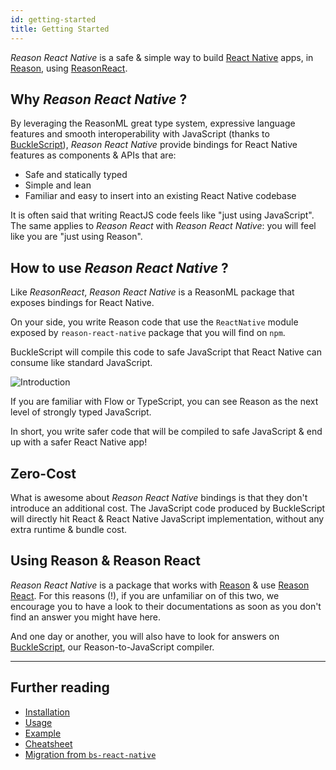 ```yaml
---
id: getting-started
title: Getting Started
---
```


_Reason React Native_ is a safe & simple way to build
[React Native](http://facebook.github.io/react-native/) apps, in
[Reason](http://reasonml.github.io/), using
[ReasonReact](https://reasonml.github.io/reason-react/).

## Why _Reason React Native_ ?

By leveraging the ReasonML great type system, expressive language features and
smooth interoperability with JavaScript (thanks to
[BuckleScript](https://bucklescript.github.io)), _Reason React Native_ provide
bindings for React Native features as components & APIs that are:

- Safe and statically typed
- Simple and lean
- Familiar and easy to insert into an existing React Native codebase

It is often said that writing ReactJS code feels like "just using JavaScript".
The same applies to _Reason React_ with _Reason React Native_: you will feel
like you are "just using Reason".

## How to use _Reason React Native_ ?

Like _ReasonReact_, _Reason React Native_ is a ReasonML package that exposes
bindings for React Native.

On your side, you write Reason code that use the `ReactNative` module exposed by
`reason-react-native` package that you will find on `npm`.

BuckleScript will compile this code to safe JavaScript that React Native can
consume like standard JavaScript.

![Introduction](/reason-react-native/schemas/introduction.svg)

If you are familiar with Flow or TypeScript, you can see Reason as the next
level of strongly typed JavaScript.

In short, you write safer code that will be compiled to safe JavaScript & end up
with a safer React Native app!

## Zero-Cost

What is awesome about _Reason React Native_ bindings is that they don't
introduce an additional cost. The JavaScript code produced by BuckleScript will
directly hit React & React Native JavaScript implementation, without any extra
runtime & bundle cost.

## Using Reason & Reason React

_Reason React Native_ is a package that works with
[Reason](https://reasonml.github.io/) & use
[Reason React](https://reasonml.github.io/reason-react/). For this reasons (!),
if you are unfamiliar on of this two, we encourage you to have a look to their
documentations as soon as you don't find an answer you might have here.

And one day or another, you will also have to look for answers on
[BuckleScript](https://bucklescript.github.io/docs/en/what-why), our
Reason-to-JavaScript compiler.

---

## Further reading

- [Installation](/reason-react-native/en/docs/install/)
- [Usage](/reason-react-native/en/docs/usage/)
- [Example](/reason-react-native/en/docs/example/)
- [Cheatsheet](/reason-react-native/en/docs/cheatsheet/)
- [Migration from `bs-react-native`](/reason-react-native/en/docs/migration/jsx3/)
